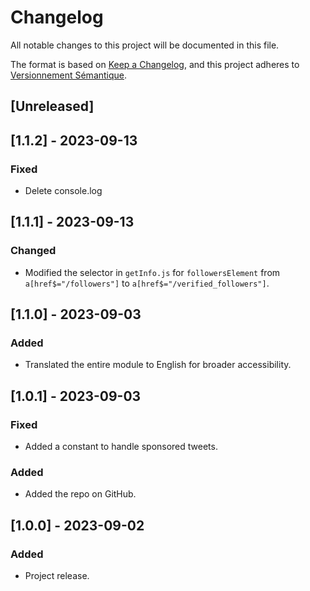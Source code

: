 # Changelog

All notable changes to this project will be documented in this file.

The format is based on [Keep a Changelog](https://keepachangelog.com/en/1.0.0/),
and this project adheres to [Versionnement Sémantique](https://semver.org/spec/v2.0.0.html).

## [Unreleased]

## [1.1.2] - 2023-09-13
### Fixed
- Delete console.log

## [1.1.1] - 2023-09-13
### Changed
- Modified the selector in `getInfo.js` for `followersElement` from `a[href$="/followers"]` to `a[href$="/verified_followers"]`.

## [1.1.0] - 2023-09-03
### Added
- Translated the entire module to English for broader accessibility.

## [1.0.1] - 2023-09-03
### Fixed
- Added a constant to handle sponsored tweets.
  
### Added
- Added the repo on GitHub.

## [1.0.0] - 2023-09-02
### Added
- Project release.